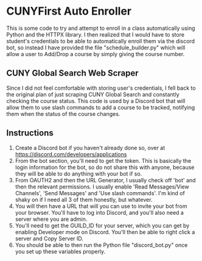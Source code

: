 # CUNYFirst Auto Enroller
This is some code to try and attempt to enroll in a class automatically using Python and the HTTPX library. I then realized that I would have to store student's credentials to be able to automatically enroll them via the discord bot, so instead I have provided the file "schedule_builder.py" which will allow a user to Add/Drop a course by simply giving the course number.

## CUNY Global Search Web Scraper
Since I did not feel comfortable with storing user's credentials, I fell back to the original plan of just scraping CUNY Global Search and constantly checking the course status. This code is used by a Discord bot that will allow them to use slash commands to add a course to be tracked, notifying them when the status of the course changes.

## Instructions
1) Create a Discord bot if you haven't already done so, over at https://discord.com/developers/applications
2) From the bot section, you'll need to get the token. This is basically the login information for the bot, so do not share this with anyone, because they will be able to do anything with your bot if so.
3) From OAUTH2 and then the URL Generator, I usually check off 'bot' and then the relevant permissions. I usually enable 'Read Messages/View Channels', 'Send Messages' and 'Use slash commands'. I'm kind of shaky on if I need all 3 of them honestly, but whatever.
4) You will then have a URL that will you can use to invite your bot from your browser. You'll have to log into Discord, and you'll also need a server where you are admin.
5) You'll need to get the GUILD_ID for your server, which you can get by enabling Developer mode on Discord. You'll then be able to right click a server and Copy Server ID.
6) You should be able to then run the Python file "discord_bot.py" once you set up these variables properly.
